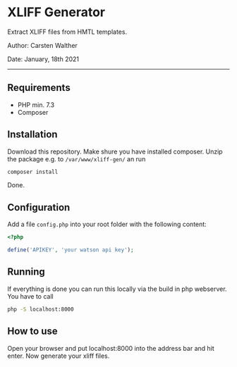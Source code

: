 # XLIFF Generator

Extract XLIFF files from HMTL templates.

Author: Carsten Walther

Date: January, 18th 2021

---

## Requirements

- PHP min. 7.3
- Composer

## Installation

Download this repository. Make shure you have installed composer. Unzip the package e.g. to `/var/www/xliff-gen/` an run

```bash
composer install
```

Done.

## Configuration

Add a file ```config.php``` into your root folder with the following content:

```php
<?php

define('APIKEY', 'your watson api key');
```

## Running

If everything is done you can run this locally via the build in php webserver. You have to call

```bash
php -S localhost:8000
```

## How to use

Open your browser and put localhost:8000 into the address bar and hit enter. Now generate your xliff files.
